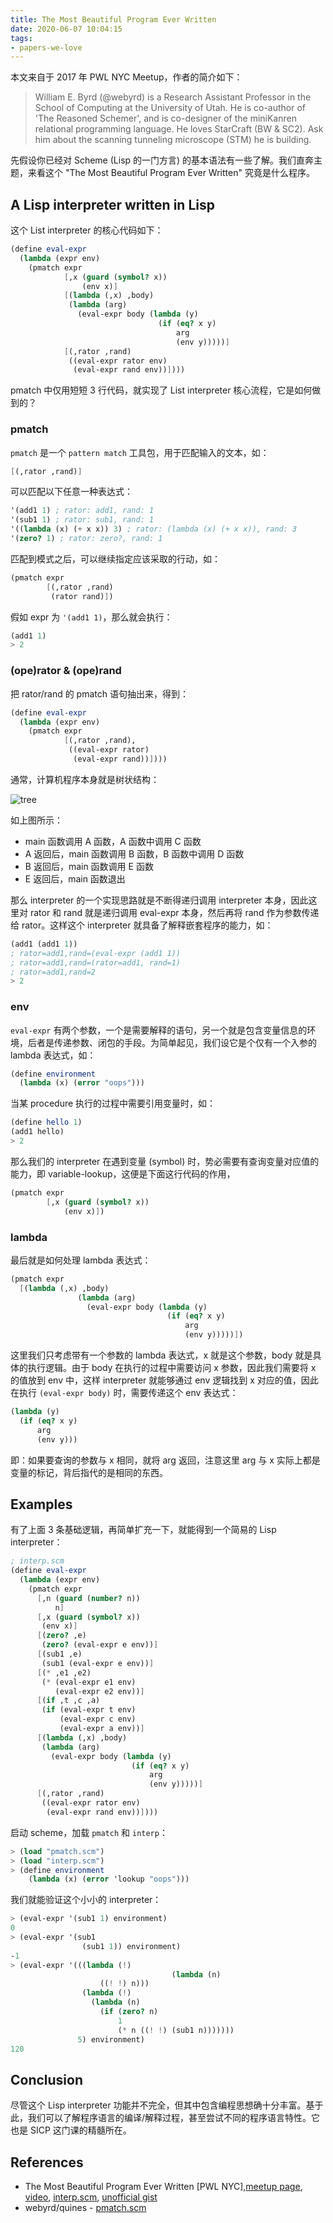 ```yaml
---
title: The Most Beautiful Program Ever Written
date: 2020-06-07 10:04:15
tags:
- papers-we-love
---
```


本文来自于 2017 年 PWL NYC Meetup，作者的简介如下：

> William E. Byrd (@webyrd) is a Research Assistant Professor in the School of Computing at the University of Utah. He is co-author of 'The Reasoned Schemer', and is co-designer of the miniKanren relational programming language. He loves StarCraft (BW & SC2). Ask him about the scanning tunneling microscope (STM) he is building.

先假设你已经对 Scheme (Lisp 的一门方言) 的基本语法有一些了解。我们直奔主题，来看这个 "The Most Beautiful Program Ever Written" 究竟是什么程序。

## A Lisp interpreter written in Lisp

这个 List interpreter 的核心代码如下：

```scheme
(define eval-expr
  (lambda (expr env)
    (pmatch expr
            [,x (guard (symbol? x))
                (env x)]
            [(lambda (,x) ,body)
             (lambda (arg)
               (eval-expr body (lambda (y)
                                 (if (eq? x y)
                                     arg
                                     (env y)))))]
            [(,rator ,rand)
             ((eval-expr rator env)
              (eval-expr rand env))])))
```

pmatch 中仅用短短 3 行代码，就实现了 List interpreter 核心流程，它是如何做到的？

### pmatch

`pmatch` 是一个 `pattern match` 工具包，用于匹配输入的文本，如：

```scheme
[(,rator ,rand)]
```

可以匹配以下任意一种表达式：

```scheme
'(add1 1) ; rator: add1, rand: 1
'(sub1 1) ; rator: sub1, rand: 1
'((lambda (x) (+ x x)) 3) ; rator: (lambda (x) (+ x x)), rand: 3
'(zero? 1) ; rator: zero?, rand: 1
```

匹配到模式之后，可以继续指定应该采取的行动，如：

```scheme
(pmatch expr
        [(,rator ,rand)
         (rator rand)])
```

假如 expr 为 `'(add1 1)`，那么就会执行：

```scheme
(add1 1)
> 2
```

### (ope)rator & (ope)rand

把 rator/rand 的 pmatch 语句抽出来，得到：

```scheme
(define eval-expr
  (lambda (expr env)
    (pmatch expr
            [(,rator ,rand),
             ((eval-expr rator)
              (eval-expr rand))])))
```

通常，计算机程序本身就是树状结构：

<img src="/blog/2020/06/07/The-Most-Beautiful-Program-Ever-Written/tree.jpg" alt="tree" />

如上图所示：

* main 函数调用 A 函数，A 函数中调用 C 函数
* A 返回后，main 函数调用 B 函数，B 函数中调用 D 函数
* B 返回后，main 函数调用 E 函数
* E 返回后，main 函数退出

那么 interpreter 的一个实现思路就是不断得递归调用 interpreter 本身，因此这里对 rator 和 rand 就是递归调用 eval-expr 本身，然后再将 rand 作为参数传递给 rator。这样这个 interpreter 就具备了解释嵌套程序的能力，如：

```scheme
(add1 (add1 1))
; rator=add1,rand=(eval-expr (add1 1))
; rator=add1,rand=(rator=add1, rand=1)
; rator=add1,rand=2
> 2
```

### env

`eval-expr` 有两个参数，一个是需要解释的语句，另一个就是包含变量信息的环境，后者是传递参数、闭包的手段。为简单起见，我们设它是个仅有一个入参的 lambda 表达式，如：

```scheme
(define environment
  (lambda (x) (error "oops")))
```

当某 procedure 执行的过程中需要引用变量时，如：

```scheme
(define hello 1)
(add1 hello)
> 2
```

那么我们的 interpreter 在遇到变量 (symbol) 时，势必需要有查询变量对应值的能力，即 variable-lookup，这便是下面这行代码的作用，

```scheme
(pmatch expr
        [,x (guard (symbol? x))
            (env x)])
```

### lambda

最后就是如何处理 lambda 表达式：

```scheme
(pmatch expr
  [(lambda (,x) ,body)
               (lambda (arg)
                 (eval-expr body (lambda (y)
                                   (if (eq? x y)
                                       arg
                                       (env y)))))])
```

这里我们只考虑带有一个参数的 lambda 表达式，x 就是这个参数，body 就是具体的执行逻辑。由于 body 在执行的过程中需要访问 x 参数，因此我们需要将 x 的值放到 env 中，这样 interpreter 就能够通过 env 逻辑找到 x 对应的值，因此在执行 `(eval-expr body)`  时，需要传递这个 env 表达式：

```scheme
(lambda (y)
  (if (eq? x y)
      arg
      (env y)))
```

即：如果要查询的参数与 x 相同，就将 arg 返回，注意这里 arg 与 x 实际上都是变量的标记，背后指代的是相同的东西。

## Examples

有了上面 3 条基础逻辑，再简单扩充一下，就能得到一个简易的 Lisp interpreter：

```scheme
; interp.scm
(define eval-expr
  (lambda (expr env)
    (pmatch expr
      [,n (guard (number? n))
          n]
      [,x (guard (symbol? x))
       (env x)]
      [(zero? ,e)
       (zero? (eval-expr e env))]
      [(sub1 ,e)
       (sub1 (eval-expr e env))]
      [(* ,e1 ,e2)
       (* (eval-expr e1 env)
          (eval-expr e2 env))]
      [(if ,t ,c ,a)
       (if (eval-expr t env)
           (eval-expr c env)
           (eval-expr a env))]
      [(lambda (,x) ,body)
       (lambda (arg)
         (eval-expr body (lambda (y)
                           (if (eq? x y)
                               arg
                               (env y)))))]
      [(,rator ,rand)
       ((eval-expr rator env)
        (eval-expr rand env))])))
```

启动 scheme，加载 `pmatch` 和 `interp`：

```scheme
> (load "pmatch.scm")
> (load "interp.scm")
> (define environment
    (lambda (x) (error 'lookup "oops")))
```

我们就能验证这个小小的 interpreter：

```scheme
> (eval-expr '(sub1 1) environment)
0
> (eval-expr '(sub1
                (sub1 1)) environment)
-1
> (eval-expr '(((lambda (!)
									(lambda (n)
                    ((! !) n)))
                (lambda (!)
                  (lambda (n)
                    (if (zero? n)
                        1
                        (* n ((! !) (sub1 n)))))))
               5) environment)
120
```

## Conclusion

尽管这个 Lisp interpreter 功能并不完全，但其中包含编程思想确十分丰富。基于此，我们可以了解程序语言的编译/解释过程，甚至尝试不同的程序语言特性。它也是 SICP 这门课的精髓所在。

## References

* The Most Beautiful Program Ever Written [PWL NYC],[meetup page](https://www.meetup.com/papers-we-love/events/238718664/), [video](https://www.youtube.com/watch?v=OyfBQmvr2Hc&t=3080s), [interp.scm](https://github.com/webyrd/Barliman/blob/master/interpreter_experiments/interp.scm), [unofficial gist](https://gist.github.com/lazywithclass/6af94f652cd59796e9592a5ea5772d17#simple-example)
* webyrd/quines - [pmatch.scm](https://github.com/webyrd/quines/blob/master/pmatch.scm)

